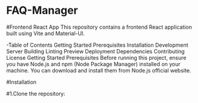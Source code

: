 # FAQ-Manager


#Frontend React App
This repository contains a frontend React application built using Vite and Material-UI.

-Table of Contents
Getting Started
Prerequisites
Installation
Development Server
Building
Linting
Preview
Deployment
Dependencies
Contributing
License
Getting Started
Prerequisites
Before running this project, ensure you have Node.js and npm (Node Package Manager) installed on your machine. You can download and install them from Node.js official website.

#Installation

#1.Clone the repository:
